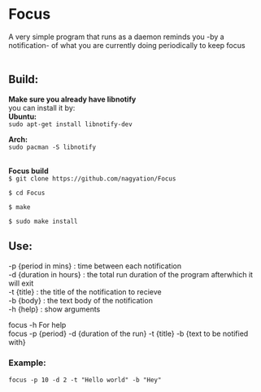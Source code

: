 # Focus
A very simple program that runs as a daemon reminds you -by a notification- of what you are currently doing periodically to keep focus <br> <br>

## Build:
**Make sure you already have libnotify** <br>
you can install it by: <br>
**Ubuntu:** <br>
`sudo apt-get install libnotify-dev`



**Arch:** <br>
 `sudo pacman -S libnotify` 
 <br><br>

**Focus build** <br>
`$ git clone https://github.com/nagyation/Focus`

`$ cd Focus `

`$ make `

`$ sudo make install `

## Use:
-p {period in mins} : time between each notification <br>
-d {duration in hours} : the total run duration of the program afterwhich it will exit <br>
-t {title} : the title of the notification to recieve <br>
-b {body} : the text body of the notification <br>
-h {help} : show arguments <br>

focus -h    For help <br>
focus -p {period} -d {duration of the run} -t {title} -b {text to be notified with}<br>

### Example:
`focus -p 10 -d 2 -t "Hello world" -b "Hey"`<br>
